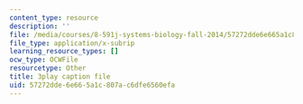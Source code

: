 ```yaml
---
content_type: resource
description: ''
file: /media/courses/8-591j-systems-biology-fall-2014/57272dde6e665a1c807ac6dfe6560efa_NnDqJhtUqjw.vtt
file_type: application/x-subrip
learning_resource_types: []
ocw_type: OCWFile
resourcetype: Other
title: 3play caption file
uid: 57272dde-6e66-5a1c-807a-c6dfe6560efa
---
```

